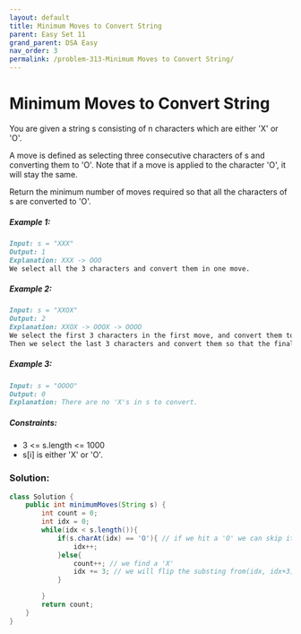 ```yaml
---
layout: default
title: Minimum Moves to Convert String
parent: Easy Set 11
grand_parent: DSA Easy
nav_order: 3
permalink: /problem-313-Minimum Moves to Convert String/
---
```

# Minimum Moves to Convert String
You are given a string s consisting of n characters which are either 'X' or 'O'.

A move is defined as selecting three consecutive characters of s and converting them to 'O'. Note that if a move is applied to the character 'O', it will stay the same.

Return the minimum number of moves required so that all the characters of s are converted to 'O'.

##### Example 1:
```markdown
Input: s = "XXX"
Output: 1
Explanation: XXX -> OOO
We select all the 3 characters and convert them in one move.
```
##### Example 2:
```markdown
Input: s = "XXOX"
Output: 2
Explanation: XXOX -> OOOX -> OOOO
We select the first 3 characters in the first move, and convert them to 'O'.
Then we select the last 3 characters and convert them so that the final string contains all 'O's.
```
##### Example 3:
```markdown
Input: s = "OOOO"
Output: 0
Explanation: There are no 'X's in s to convert.
```
##### Constraints:
* 3 <= s.length <= 1000
* s[i] is either 'X' or 'O'.

### Solution:
```java
class Solution {
    public int minimumMoves(String s) {
        int count = 0;
        int idx = 0;
        while(idx < s.length()){
            if(s.charAt(idx) == 'O'){ // if we hit a 'O' we can skip it 
                idx++;
            }else{
                count++; // we find a 'X'
                idx += 3; // we will flip the substing from(idx, idx+3);  
            }

        }
        return count;
    }
}
```